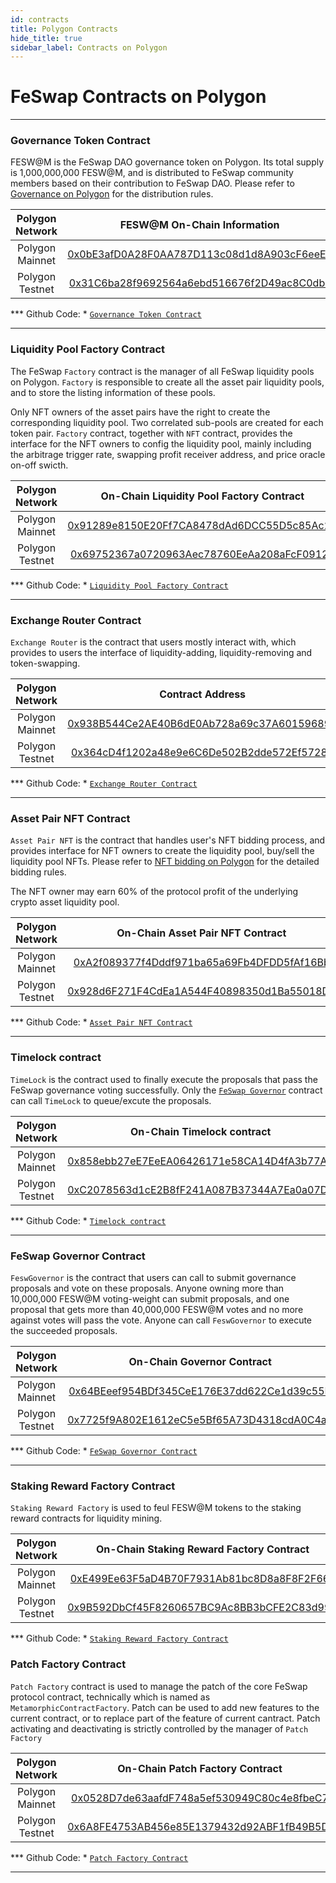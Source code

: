 ```yaml
---
id: contracts
title: Polygon Contracts
hide_title: true
sidebar_label: Contracts on Polygon
---
```


<div  className="title">
  <h1> FeSwap Contracts on Polygon </h1>
</div>

_______________________

### <span className="title"> Governance Token Contract </span>

FESW@M is the FeSwap DAO governance token on Polygon. Its total supply is 1,000,000,000 FESW@M, and is distributed to FeSwap 
community members based on their contribution to FeSwap DAO. Please refer to [Governance on Polygon](./governance) for 
the distribution rules.

| Polygon Network | FESW@M On-Chain Information |
|:-----------:|:---------------------------:|
| Polygon Mainnet | [0x0bE3afD0A28F0AA787D113c08d1d8A903cF6eeE9](https://polygonscan.com/token/0x0be3afd0a28f0aa787d113c08d1d8a903cf6eee9)        |
| Polygon Testnet | [0x31C6ba28f9692564a6ebd516676f2D49ac8C0dba](https://mumbai.polygonscan.com/token/0x31c6ba28f9692564a6ebd516676f2d49ac8c0dba) |

*** Github Code: *  [`Governance Token Contract`](https://github.com/FeSwap/Governance/blob/main/contracts/Feswap.sol) 

_______________________

### <span className="title"> Liquidity Pool Factory Contract </span>

The FeSwap `Factory` contract is the manager of all FeSwap liquidity pools on Polygon. `Factory` is responsible to 
create all the asset pair liquidity pools, and to store the listing information of these pools. 

Only NFT owners of the asset pairs have the right to create the corresponding liquidity pool. Two correlated sub-pools 
are created for each token pair. `Factory` contract, together with `NFT` contract, provides the interface for the NFT owners 
to config the liquidity pool, mainly including the arbitrage trigger rate, swapping profit receiver address, and price 
oracle on-off swicth.

| Polygon Network | On-Chain Liquidity Pool Factory Contract |
|:----------: | :-------------------------------------: |
| Polygon Mainnet | [0x91289e8150E20Ff7CA8478dAd6DCC55D5c85Ac2D](https://polygonscan.com/address/0x91289e8150E20Ff7CA8478dAd6DCC55D5c85Ac2D) |
| Polygon Testnet | [0x69752367a0720963Aec78760EeAa208aFcF09122](https://mumbai.polygonscan.com/address/0x69752367a0720963Aec78760EeAa208aFcF09122) |

*** Github Code: *  [`Liquidity Pool Factory Contract`](https://github.com/FeSwap/FeSwapCore/blob/master/contracts/FeSwapFactory.sol) 

_______________________

### <span className="title"> Exchange Router Contract </span>

`Exchange Router` is the contract that users mostly interact with, which provides to users the interface of 
liquidity-adding, liquidity-removing and token-swapping. 

| Polygon Network | Contract Address |
|:------: | :--------------: |
| Polygon Mainnet | [0x938B544Ce2AE40B6dE0Ab728a69c37A60159689A](https://polygonscan.com/address/0x938b544ce2ae40b6de0ab728a69c37a60159689a)   |
| Polygon Testnet | [0x364cD4f1202a48e9e6C6De502B2dde572Ef57281](https://mumbai.polygonscan.com/address/0x364cD4f1202a48e9e6C6De502B2dde572Ef57281) |

*** Github Code: *  [`Exchange Router Contract`](https://github.com/FeSwap/FeSwapCore/blob/master/contracts/FeSwapRouter.sol) 

_______________________


### <span className="title"> Asset Pair NFT Contract </span>

`Asset Pair NFT` is the contract that handles user's NFT bidding process, and provides interface for NFT owners to create the liquidity pool, buy/sell the liquidity pool NFTs. Please refer to [NFT bidding on Polygon](./nft) for the detailed bidding rules.

The NFT owner may earn 60% of the protocol profit of the underlying crypto asset liquidity pool.

| Polygon Network | On-Chain Asset Pair NFT Contract  |
|:----------: | :-------------------------------: |
| Polygon Mainnet | [0xA2f089377f4Dddf971ba65a69Fb4DFDD5fAf16Bb](https://polygonscan.com/address/0xa2f089377f4dddf971ba65a69fb4dfdd5faf16bb) |
| Polygon Testnet | [0x928d6F271F4CdEa1A544F40898350d1Ba55018D4](https://mumbai.polygonscan.com/address/0x928d6F271F4CdEa1A544F40898350d1Ba55018D4) |

*** Github Code: *  [`Asset Pair NFT Contract`](https://github.com/FeSwap/Governance/blob/main/contracts/FeswaNFT.sol)

_______________________


### <span className="title"> Timelock contract </span>

`TimeLock` is the contract used to finally execute the proposals that pass the FeSwap governance voting successfully. 
Only the [`FeSwap Governor`](./contracts#feswap-governor-contract) contract can call `TimeLock` to queue/excute the proposals. 

| Polygon Network | On-Chain Timelock contract |
| :---------: | :----------------: |
| Polygon Mainnet | [0x858ebb27eE7EeEA06426171e58CA14D4fA3b77A9](https://polygonscan.com/address/0x858ebb27ee7eeea06426171e58ca14d4fa3b77a9)  |
| Polygon Testnet | [0xC2078563d1cE2B8fF241A087B37344A7Ea0a07Dd](https://mumbai.polygonscan.com/address/0xC2078563d1cE2B8fF241A087B37344A7Ea0a07Dd)  | 

*** Github Code: *  [`Timelock contract`](https://github.com/FeSwap/Governance/blob/main/contracts/Timelock.sol)

_______________________


### <span className="title"> FeSwap Governor Contract </span>

`FeswGovernor` is the contract that users can call to submit governance proposals and vote on these proposals. 
Anyone owning more than 10,000,000 FESW@M voting-weight can submit proposals, and one proposal that gets more 
than 40,000,000 FESW@M votes and no more against votes will pass the vote. Anyone can call `FeswGovernor` to 
execute the succeeded proposals.

| Polygon Network | On-Chain Governor Contract |
| :---------: | :----------------: |
| Polygon Mainnet | [0x64BEeef954BDf345CeE176E37dd622Ce1d39c55D](https://polygonscan.com/address/0x64beeef954bdf345cee176e37dd622ce1d39c55d)   |
| Polygon Testnet | [0x7725f9A802E1612eC5e5Bf65A73D4318cdA0C4a9](https://mumbai.polygonscan.com/address/0x7725f9A802E1612eC5e5Bf65A73D4318cdA0C4a9) |

*** Github Code: *  [`FeSwap Governor Contract`](https://github.com/FeSwap/Governance/blob/main/contracts/FeswSponsor.sol)

____________________


### <span className="title"> Staking Reward Factory Contract </span>

`Staking Reward Factory` is used to feul FESW@M tokens to the staking reward contracts for liquidity mining.

| Polygon Network | On-Chain Staking Reward Factory Contract  |
|:----------: | :-----------------------------: |
| Polygon Mainnet | [0xE499Ee63F5aD4B70F7931Ab81bc8D8a8F8F2F66e](https://polygonscan.com/address/0xe499ee63f5ad4b70f7931ab81bc8d8a8f8f2f66e) |
| Polygon Testnet | [0x9B592DbCf45F8260657BC9Ac8BB3bCFE2C83d99C](https://mumbai.polygonscan.com/address/0x9B592DbCf45F8260657BC9Ac8BB3bCFE2C83d99C) |

*** Github Code: *  [`Staking Reward Factory Contract`](https://github.com/FeSwap/Governance/blob/main/contracts/StakingTwinRewardsFactory.sol)


### <span className="title"> Patch Factory Contract </span>

`Patch Factory` contract is used to manage the patch of the core FeSwap protocol contract, technically which is named as `MetamorphicContractFactory`. Patch can be used to add new features 
to the current contract, or to replace part of the feature of current cantract. Patch activating and deactivating is strictly 
controlled by the manager of `Patch Factory`

| Polygon Network | On-Chain Patch Factory Contract  |
|:----------: | :-----------------------------: |
| Polygon Mainnet | [0x0528D7de63aafdF748a5ef530949C80c4e8fbeC7](https://polygonscan.com/address/0x0528d7de63aafdf748a5ef530949c80c4e8fbec7)  |
| Polygon Testnet | [0x6A8FE4753AB456e85E1379432d92ABF1fB49B5Df](https://mumbai.polygonscan.com/address/0x6A8FE4753AB456e85E1379432d92ABF1fB49B5Df) |

*** Github Code: *  [`Patch Factory Contract`](https://github.com/FeSwap/Governance/blob/main/contracts/MetamorphicContractFactory.sol)

_______________________











